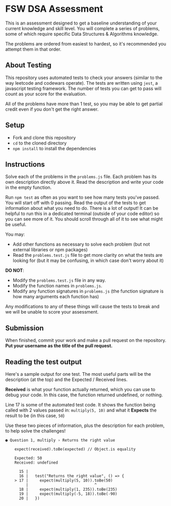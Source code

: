 # FSW DSA Assessment

This is an assessment designed to get a baseline understanding of your current knowledge and skill level. You will complete a series of problems, some of which require specific Data Structures & Algorithms knowledge.

The problems are ordered from easiest to hardest, so it's recommended you attempt them in that order.

## About Testing

This repository uses automated tests to check your answers (similar to the way leetcode and codewars operate). The tests are written using `jest`, a javascript testing framework. The number of tests you can get to pass will count as your score for the evaluation. 

All of the problems have more than 1 test, so you may be able to get partial credit even if you don't get the right answer.

## Setup

* Fork and clone this repository
* `cd` to the cloned directory
* `npm install` to install the dependencies

## Instructions

Solve each of the problems in the `problems.js` file. Each problem has its own description directly above it. Read the description and write your code in the empty function.

Run `npm test` as often as you want to see how many tests you've passed. You will start off with 0 passing. Read the output of the tests to get information about what you need to do. There is a lot of output! It can be helpful to run this in a dedicated terminal (outside of your code editor) so you can see more of it. You should scroll through all of it to see what might be useful.

You may:

* Add other functions as necessary to solve each problem (but not external libraries or npm packages)
* Read the `problems.test.js` file to get more clarity on what the tests are looking for (but it may be confusing, in which case don't worry about it)

**DO NOT**:

* Modify the `problems.test.js` file in any way.
* Modify the function names in `problems.js`.
* Modify any function signatures in `problems.js` (the function signature is how many arguments each function has)

Any modifications to any of these things will cause the tests to break and we will be unable to score your assessment.

## Submission

When finished, commit your work and make a pull request on the repository. **Put your username as the title of the pull request.**

## Reading the test output

Here's a sample output for one test. The most useful parts will be the description (at the top) and the Expected / Received lines.

**Received** is what your function actually returned, which you can use to debug your code. In this case, the function returned undefined, or nothing.

Line 17 is some of the automated test code. It shows the function being called with 2 values passed in: `multiply(5, 10)` and what it **Expects** the result to be (in this case, `50`)

Use these two pieces of information, plus the description for each problem, to help solve the challenges!

```
● Question 1, multiply › Returns the right value

    expect(received).toBe(expected) // Object.is equality

    Expected: 50
    Received: undefined

      15 | 
      16 |   test("Returns the right value", () => {
    > 17 |     expect(multiply(5, 10)).toBe(50)
         |                             ^
      18 |     expect(multiply(1, 235)).toBe(235)
      19 |     expect(multiply(-5, 18)).toBe(-90)
      20 |   })
```